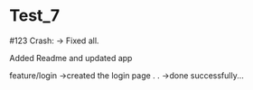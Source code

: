 # Test_7

#123 Crash:
    -> Fixed all.

Added Readme and updated app

feature/login
    ->created the login page
    .
    .
    ->done successfully...